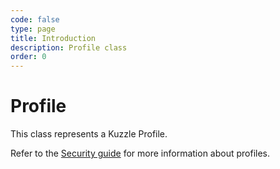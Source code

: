 ```yaml
---
code: false
type: page
title: Introduction
description: Profile class
order: 0
---
```


# Profile

This class represents a Kuzzle Profile.

Refer to the [Security guide](/core/1/guide/guides/essentials/security/#defining-profiles-default) for more information about profiles.
